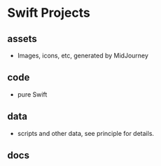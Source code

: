 # Swift Projects

## assets
- Images, icons, etc, generated by MidJourney

## code
- pure Swift

## data
- scripts and other data, see principle for details.

## docs
